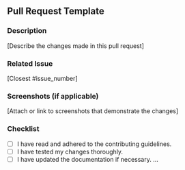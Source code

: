 ## Pull Request Template

### Description

[Describe the changes made in this pull request]

### Related Issue

[Closest #issue_number]

### Screenshots (if applicable)

[Attach or link to screenshots that demonstrate the changes]

### Checklist

- [ ] I have read and adhered to the contributing guidelines.
- [ ] I have tested my changes thoroughly.
- [ ] I have updated the documentation if necessary.
...
